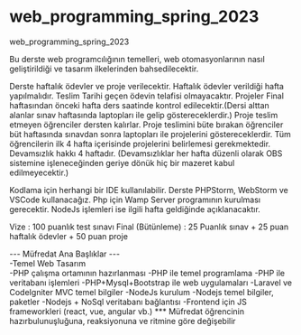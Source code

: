 # web_programming_spring_2023
web_programming_spring_2023

Bu derste web programcılığının temelleri, web otomasyonlarının nasıl geliştirildiği ve tasarım ilkelerinden bahsedilecektir.

Derste haftalık ödevler ve proje verilecektir. 
Haftalık ödevler verildiği hafta yapılmalıdır. Teslim Tarihi geçen ödevin telafisi olmayacaktır.
Projeler Final haftasından önceki hafta ders saatinde kontrol edilecektir.(Dersi alttan alanlar sınav haftasında laptopları ile gelip göstereceklerdir.) Proje teslim etmeyen öğrenciler dersten kalırlar. Proje teslimini büte bırakan öğrenciler büt haftasında sınavdan sonra laptopları ile projelerini göstereceklerdir. Tüm öğrencilerin ilk 4 hafta içerisinde projelerini belirlemesi gerekmektedir.
Devamsızlık hakkı 4 haftadır. (Devamsızlıklar her hafta düzenli olarak OBS sistemine işleneceğinden geriye dönük hiç bir mazeret kabul edilmeyecektir.)

Kodlama için herhangi bir IDE kullanılabilir. Derste PHPStorm, WebStorm ve VSCode kullanacağız.
Php için Wamp Server programının kurulması gerecektir.
NodeJs işlemleri ise ilgili hafta geldiğinde açıklanacaktır.

Vize : 100 puanlık test sınavı
Final (Bütünleme) : 25 Puanlık sınav + 25 puan haftalık ödevler + 50 puan proje

--- Müfredat Ana Başlıklar ---<br>
-Temel Web Tasarım<br>
-PHP çalışma ortamının hazırlanması
-PHP ile temel programlama 
-PHP ile veritabanı işlemleri
-PHP+Mysql+Bootstrap ile web uygulamaları
-Laravel ve CodeIgniter MVC temel bilgiler
-NodeJs kurulum
-Nodejs temel bilgiler, paketler
-Nodejs + NoSql veritabanı bağlantısı
-Frontend için JS frameworkleri (react, vue, angular vb.)
*** Müfredat öğrencinin hazırbulunuşluğuna, reaksiyonuna ve ritmine göre değişebilir
